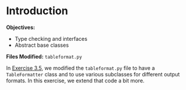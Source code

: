 # Introduction

**Objectives:**

- Type checking and interfaces
- Abstract base classes

**Files Modified:** `tableformat.py`

In [Exercise 3.5](ex3_5.md), we modified the `tableformat.py` file to have a `TableFormatter` class and to use various subclasses for different output formats. In this exercise, we extend that code a bit more.
